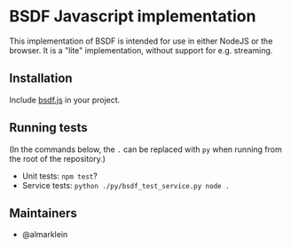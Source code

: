 # BSDF Javascript implementation

This implementation of BSDF is intended for use in either NodeJS or the browser.
It is a "lite" implementation, without support for e.g. streaming.

## Installation

Include [bsdf.js](bsdf.js) in your project.


## Running tests

(In the commands below, the `.` can be replaced with `py` when running from
the root of the repository.)

* Unit tests: `npm test`?
* Service tests: `python ./py/bsdf_test_service.py node .`


## Maintainers

* @almarklein
